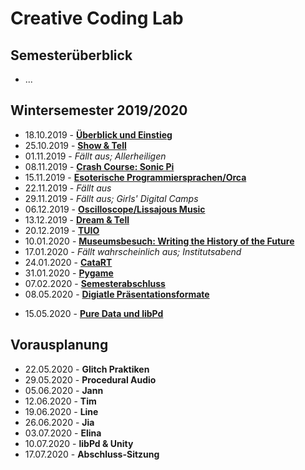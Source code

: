 # Creative Coding Lab

## Semesterüberblick

* ...

## Wintersemester 2019/2020

* 18.10.2019 - **[Überblick und Einstieg](01)**
* 25.10.2019 - **[Show & Tell](02)**
* 01.11.2019 - *Fällt aus; Allerheiligen*
* 08.11.2019 - **[Crash Course: Sonic Pi](03)**
* 15.11.2019 - **[Esoterische Programmiersprachen/Orca](04)**
* 22.11.2019 - *Fällt aus*
* 29.11.2019 - *Fällt aus; Girls' Digital Camps*
* 06.12.2019 - **[Oscilloscope/Lissajous Music](05)**
* 13.12.2019 - **[Dream & Tell](06)**
* 20.12.2019 - **[TUIO](07)**
* 10.01.2020 - **[Museumsbesuch: Writing the History of the Future](08)**
* 17.01.2020 - *Fällt wahrscheinlich aus; Institutsabend*
* 24.01.2020 - **[CataRT](http://imtr.ircam.fr/imtr/CataRT)**
* 31.01.2020 - **[Pygame](https://www.pygame.org/)**
* 07.02.2020 - **[Semesterabschluss](09)**
* 08.05.2020 - **[Digiatle Präsentationsformate](10)**
- 15.05.2020 - **[Pure Data und libPd](11)**


## Vorausplanung

- 22.05.2020 - **Glitch Praktiken**
- 29.05.2020 - **Procedural Audio**
- 05.06.2020 - **Jann**
- 12.06.2020 - **Tim**
- 19.06.2020 - **Line**
- 26.06.2020 - **Jia**
- 03.07.2020 - **Elina**
- 10.07.2020 - **libPd & Unity**
- 17.07.2020 - **Abschluss-Sitzung**